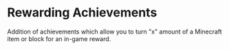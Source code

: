 # Rewarding Achievements
Addition of achievements which allow you to turn "x" amount of a Minecraft item or block for an in-game reward.
